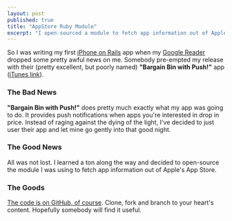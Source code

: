 ```yaml
---
layout: post
published: true
title: "AppStore Ruby Module"
excerpt: "I open-sourced a module to fetch app information out of Apple's App Store."
---
```


So I was writing my first [iPhone on Rails][1] app when my [Google Reader][2] dropped some pretty awful news on me. Somebody pre-empted my release with their (pretty excellent, but poorly named) **"Bargain Bin with Push!"** app ([iTunes link][3]).

### The Bad News

**"Bargain Bin with Push!"** does pretty much exactly what my app was going to do. It provides push notifications when apps you're interested in drop in price. Instead of raging against the dying of the light, I've decided to just user their app and let mine go gently into that good night.

### The Good News

All was not lost. I learned a ton along the way and decided to open-source the module I was using to fetch app information out of Apple's App Store.

### The Goods

[The code is on GitHub, of course][4]. Clone, fork and branch to your heart's content. Hopefully somebody will find it useful.

[1]: "http://iphoneonrails.com/"
[2]: "http://www.google.com/reader/shared/05234492019244193889"
[3]: "http://itunes.apple.com/WebObjects/MZStore.woa/wa/viewSoftware?id=302951751&mt=8"
[4]: "http://github.com/sant0sk1/app_store"

